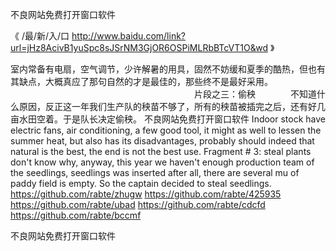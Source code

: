 
不良网站免费打开窗口软件




《 /最/新/入/口  http://www.baidu.com/link?url=jHz8AcivB1yuSpc8sJSrNM3GjOR6OSPiMLRbBTcVT1O&wd 》




室内常备有电扇，空气调节，少许解暑的用具，固然不妨缓和夏季的酷热，但也有其缺点，大概真应了那句自然的才是最佳的，那些终不是最好采用。
　　　　　　　　　　　　　　　　　　　　　片段之三：偷秧　　　　不知道什么原因，反正这一年我们生产队的秧苗不够了，所有的秧苗被插完之后，还有好几亩水田空着。于是队长决定偷秧。
不良网站免费打开窗口软件
Indoor stock have electric fans, air conditioning, a few good tool, it might as well to lessen the summer heat, but also has its disadvantages, probably should indeed that natural is the best, the end is not the best use.
Fragment # 3: steal plants don't know why, anyway, this year we haven't enough production team of the seedlings, seedlings was inserted after all, there are several mu of paddy field is empty.
So the captain decided to steal seedlings.
https://github.com/rabte/zhugw
https://github.com/rabte/425935
https://github.com/rabte/ubad
https://github.com/rabte/cdcfd
https://github.com/rabte/bccmf





不良网站免费打开窗口软件
